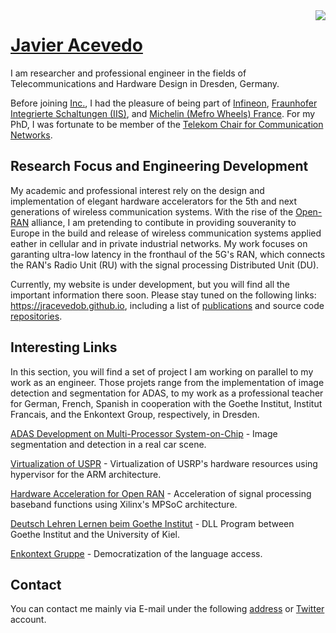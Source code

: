 <img align="right" src="https://github-readme-stats.vercel.app/api?username=jracevedob&count_private=true&include_all_commits=true"/>

# [Javier Acevedo](https://jracevedob.github.io) 

I am researcher and professional engineer in the fields of Telecommunications and Hardware Design in Dresden, Germany. 

Before joining  [Inc.](), I had the pleasure of being part of [Infineon](https://www.infineon.com/), [Fraunhofer Integrierte Schaltungen (IIS)](https://www.iis.fraunhofer.de/), and [Michelin (Mefro Wheels) France](https://middle-east.michelin.com/en/). For my PhD, I was fortunate to be member of the [Telekom Chair for Communication Networks](https://cn.ifn.et.tu-dresden.de/). 


## Research Focus and Engineering Development

My academic and professional interest rely on the design and implementation of elegant hardware accelerators for the 5th and next generations of wireless communication systems. With the rise of the [Open-RAN](https://telecominfraproject.com/openran/) alliance, I am pretending to contibute in providing souveranity to Europe in the build and release of wireless communication systems applied eather in cellular and in private industrial networks. My work focuses on garanting ultra-low latency in the fronthaul of the 5G's RAN, which connects the RAN's Radio Unit (RU) with the signal processing Distributed Unit (DU).

Currently, my website is under development, but you will find all the important information there soon. Please stay tuned on the following links: https://jracevedob.github.io, including a list of [publications](https://scholar.google.com/citations?user=vUwpfSsAAAAJ&hl=ro) and source code [repositories](https://github.com/jracevedob?tab=repositories).


## Interesting Links

In this section, you will find a set of project I am working on parallel to my work as an engineer. Those projets range from the implementation of image detection and segmentation for ADAS, to my work as a professional teacher for German, French, Spanish in cooperation with the Goethe Institut, Institut Francais, and the Enkontext Group, respectively, in Dresden.

[ADAS Development on Multi-Processor System-on-Chip](https://www.youtube.com/channel/UCsfqqaoYj76p6PLTg8Fztcw/videos) - Image segmentation and detection in a real car scene.

[Virtualization of USPR]() - Virtualization of USRP's hardware resources using hypervisor for the ARM architecture.

[Hardware Acceleration for Open RAN]() - Acceleration of signal processing baseband functions using Xilinx's MPSoC architecture.

[Deutsch Lehren Lernen beim Goethe Institut]() - DLL Program between Goethe Institut and the University of Kiel.

[Enkontext Gruppe]() - Democratization of the language access.

## Contact

You can contact me mainly via E-mail under the following [address](mailto:jracevedob@gmail.com) or [Twitter](https://twitter.com/enkontexter) account.


